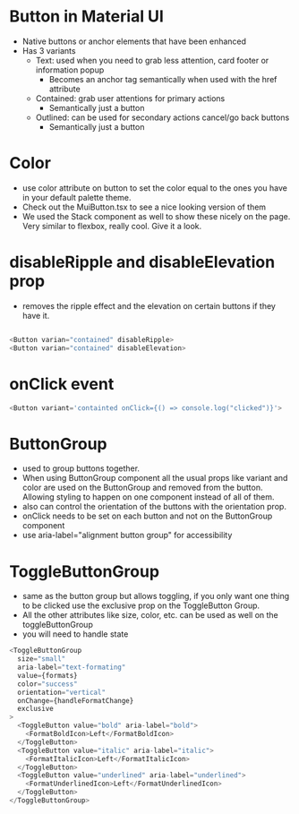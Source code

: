 # Button in Material UI

- Native buttons or anchor elements that have been enhanced
- Has 3 variants
  - Text: used when you need to grab less attention, card footer or information popup
    - Becomes an anchor tag semantically when used with the href attribute
  - Contained: grab user attentions for primary actions
    - Semantically just a button
  - Outlined: can be used for secondary actions cancel/go back buttons
    - Semantically just a button

# Color

- use color attribute on button to set the color equal to the ones you have in your default palette theme.
- Check out the MuiButton.tsx to see a nice looking version of them
- We used the Stack component as well to show these nicely on the page. Very similar to flexbox, really cool. Give it a look.

# disableRipple and disableElevation prop

- removes the ripple effect and the elevation on certain buttons if they have it.

```js

<Button varian="contained" disableRipple>
<Button varian="contained" disableElevation>
```

# onClick event

```js
<Button variant='containted onClick={() => console.log("clicked")}'>
```

# ButtonGroup

- used to group buttons together.
- When using ButtonGroup component all the usual props like variant and color are used on the ButtonGroup and removed from the button. Allowing styling to happen on one component instead of all of them.
- also can control the orientation of the buttons with the orientation prop.
- onClick needs to be set on each button and not on the ButtonGroup component
- use aria-label="alignment button group" for accessibility

# ToggleButtonGroup

- same as the button group but allows toggling, if you only want one thing to be clicked use the exclusive prop on the ToggleButton Group.
- All the other attributes like size, color, etc. can be used as well on the toggleButtonGroup
- you will need to handle state

```js
<ToggleButtonGroup
  size="small"
  aria-label="text-formating"
  value={formats}
  color="success"
  orientation="vertical"
  onChange={handleFormatChange}
  exclusive
>
  <ToggleButton value="bold" aria-label="bold">
    <FormatBoldIcon>Left</FormatBoldIcon>
  </ToggleButton>
  <ToggleButton value="italic" aria-label="italic">
    <FormatItalicIcon>Left</FormatItalicIcon>
  </ToggleButton>
  <ToggleButton value="underlined" aria-label="underlined">
    <FormatUnderlinedIcon>Left</FormatUnderlinedIcon>
  </ToggleButton>
</ToggleButtonGroup>
```
